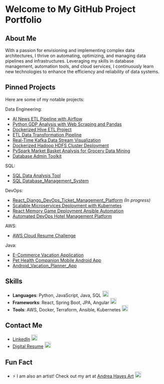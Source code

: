 

# Welcome to My GitHub Project Portfolio

## About Me

With a passion for envisioning and implementing complex data architectures, I thrive on automating, optimizing, and managing data pipelines and infrastructures. Leveraging my skills in database management, automation tools, and cloud services, I continuously learn new technologies to enhance the efficiency and reliability of data systems. 

## Pinned Projects
Here are some of my notable projects:

Data Engineering: 
- [AI News ETL Pipeline with Airflow](https://github.com/NikkaLuna/AI-News-ETL-Pipeline-with-Airflow)
- [Python GDP Analysis with Web Scraping and Pandas](https://github.com/NikkaLuna/Python-based-Web-Scraping-Data-Processing-for-GDP-Analysis/tree/main)
- [Dockerized Hive ETL Project](https://github.com/NikkaLuna/Hive_Docker_ETL_Pipeline/tree/main)
- [ETL Data Transformation Pipeline](https://github.com/NikkaLuna/ETL_Data_Transformation_Pipeline)
- [Real-Time Kafka Data Stream Visualization](https://github.com/NikkaLuna/Real_Time_Kafka_Data_Stream_Visualization/tree/main)
- [Dockerized Hadoop HDFS Cluster Deployment](https://github.com/NikkaLuna/Dockerized_Hadoop_HDFS_Cluster_Deployment)
- [PySpark Market Basket Analysis for Grocery Data Mining](https://github.com/NikkaLuna/PySpark_Market_Basket_Analysis_for_Grocery_Data_Mining/tree/main)
- [Database Admin Toolkit](https://github.com/NikkaLuna/Database_Automation_Scripts)

SQL:
- [SQL Data Analysis Tool](https://github.com/NikkaLuna/DVD-Rental-SQL-Data-Analysis-Export-Tool)
- [SQL Database_Management_System](https://github.com/NikkaLuna/SQL_Database_Management_System)


DevOps: 
- [React_Django_DevOps_Ticket_Management_Platform](https://github.com/NikkaLuna/Automated_DevOps_Incident_Management_Platform) *(In progress)*
- [Scalable Microservices Deployment with Kubernetes](https://github.com/NikkaLuna/Scalable_Microservices_Deployment_with_Kubernetes)
- [React Memory Game Deployment Ansible Automation](https://github.com/NikkaLuna/React_Memory_Game_Deployment_Ansible_Automation)
- [Automated DevOps Hotel Management Platform](https://github.com/NikkaLuna/Automated_DevOps_Hotel_Management_Platform)

AWS:
- [AWS Cloud Resume Challenge](https://github.com/NikkaLuna/Cloud_Resume_Challenge)

  
Java: 
- [E-Commerce Vacation Application](https://github.com/NikkaLuna/ECommerceApplication_SpringBoot_JPA_Angular_Hibernate)
- [Pet Health Companion Mobile Android App](https://github.com/NikkaLuna/Pet_Health_Companion_Android_App)
- [Android_Vacation_Planner_App](https://github.com/NikkaLuna/Android_Vacation_Planner_App)



## Skills
- **Languages**: Python, JavaScript, Java, SQL <img src="https://github.githubassets.com/images/icons/emoji/unicode/2615.png?v8" width="20"/>
- **Frameworks**: React, Spring Boot, JPA, Angular <img src="https://github.githubassets.com/images/icons/emoji/unicode/1f331.png?v8" width="20"/>
- **Tools**: AWS, Docker, Terraform, Ansible, Kubernetes <img src="https://github.githubassets.com/images/icons/emoji/unicode/1f433.png?v8" width="20"/>

## Contact Me
- [LinkedIn](https://www.linkedin.com/in/andrea-hayes-msml/) <img src="https://github.githubassets.com/images/icons/emoji/unicode/1f517.png?v8" width="20"/>
- [Digital Resume](https://andreahayes-cloudresumechallenge.com/) <img src="https://github.githubassets.com/images/icons/emoji/unicode/1f4c4.png?v8" width="20"/>

## Fun Fact
- ⚡ I am also an artist! Check out my art at [Andrea Hayes Art](https://andreachristinehayes.wixsite.com/andreahayesart/) <img src="https://github.githubassets.com/images/icons/emoji/unicode/1f3a8.png?v8" width="20"/>
